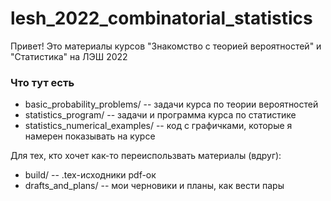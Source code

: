 # lesh_2022_combinatorial_statistics

Привет! Это материалы курсов "Знакомство с теорией вероятностей" и "Статистика" на ЛЭШ 2022

### Что тут есть

* basic_probability_problems/ -- задачи курса по теории вероятностей
* statistics_program/ -- задачи и программа курса по статистике
* statistics_numerical_examples/ -- код с графичками, которые я намерен показывать на курсе

Для тех, кто хочет как-то переиспользвать материалы (вдруг):
* build/ -- .tex-исходники pdf-ок
* drafts_and_plans/ -- мои черновики и планы, как вести пары
